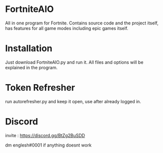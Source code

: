 # FortniteAIO
All in one program for Fortnite. Contains source code and the project itself, has features for all game modes including epic games itself.

# Installation
Just download FortniteAIO.py and run it. All files and options will be explained in the program.

# Token Refresher
run autorefresher.py and keep it open, use after already logged in.

# Discord
invite : https://discord.gg/BtZg2BuSDD

dm englesh#0001 if anything doesnt work
